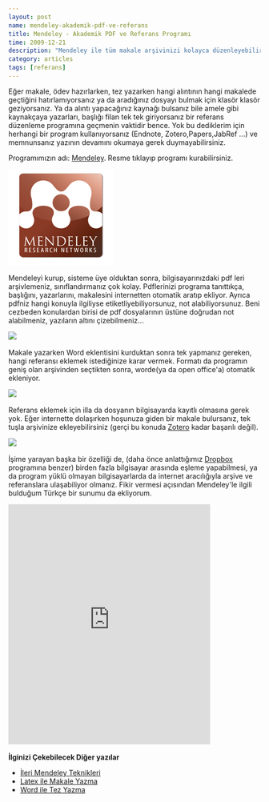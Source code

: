 ```yaml
---
layout: post
name: mendeley-akademik-pdf-ve-referans
title: Mendeley - Akademik PDF ve Referans Programı
time: 2009-12-21
description: "Mendeley ile tüm makale arşivinizi kolayca düzenleyebilirsiniz."
category: articles
tags: [referans]
---
```


Eğer makale, ödev hazırlarken, tez yazarken hangi alıntının hangi makalede geçtiğini hatırlamıyorsanız ya da aradığınız dosyayı bulmak için klasör klasör geziyorsanız. Ya da alıntı yapacağınız kaynağı bulsanız bile amele gibi kaynakçaya yazarları, başlığı filan tek tek giriyorsanız bir referans düzenleme programına geçmenin vaktidir bence. Yok bu dediklerim için herhangi bir program kullanıyorsanız (Endnote, Zotero,Papers,JabRef ...) ve memnunsanız yazının devamını okumaya gerek duymayabilirsiniz.

Programımızın adı: [Mendeley](https://www.mendeley.com). Resme tıklayıp programı kurabilirsiniz.

[![](/images/Mendeley.png)](https://www.mendeley.com/get-mendeley/)

Mendeleyi kurup, sisteme üye olduktan sonra, bilgisayarınızdaki pdf leri arşivlemeniz, sınıflandırmanız çok kolay. Pdflerinizi programa tanıttıkça, başlığını, yazarlarını, makalesini internetten otomatik aratıp ekliyor. Ayrıca pdfniz hangi konuyla ilgiliyse etiketliyebiliyorsunuz, not alabiliyorsunuz.
Beni cezbeden konulardan birisi de pdf dosyalarının üstüne doğrudan not alabilmeniz, yazıların altını çizebilmeniz...

[![](http://www.mendeley.com/graphics/commonnew/annotate-pdfs_17962.jpg)](http://www.mendeley.com/graphics/commonnew/annotate-pdfs_17962.jpg)

Makale yazarken Word eklentisini kurduktan sonra tek yapmanız gereken, hangi referansı eklemek istediğinize karar vermek. Formatı da programın geniş olan arşivinden seçtikten sonra, worde(ya da open office'a) otomatik ekleniyor.

[![](http://www.mendeley.com/graphics/commonnew/create-bibliographies_17962.jpg)](http://www.mendeley.com/graphics/commonnew/create-bibliographies_17962.jpg)

Referans eklemek için illa da dosyanın bilgisayarda kayıtlı olmasına gerek yok. Eğer internette dolaşırken hoşunuza giden bir makale bulursanız, tek tuşla arşivinize ekleyebilirsiniz (gerçi bu konuda [Zotero](https://www.zotero.org/) kadar başarılı değil).

[![](http://www.mendeley.com/graphics/commonnew/gather-papers-from-everywhere_15804.jpg)](http://www.mendeley.com/graphics/commonnew/gather-papers-from-everywhere_15804.jpg)

İşime yarayan başka bir özelliği de, (daha önce anlattığımız [Dropbox](https://db.tt/lUZBSYw7) programına benzer) birden fazla bilgisayar arasında eşleme yapabilmesi, ya da program yüklü olmayan bilgisayarlarda da internet aracılığıyla arşive ve referanslara ulaşabiliyor olmanız.
Fikir vermesi açısından Mendeley'le ilgili bulduğum Türkçe bir sunumu da ekliyorum.

<iframe class="scribd_iframe_embed" src="http://www.scribd.com/embeds/62446587/content?start_page=1&view_mode=slideshow&access_key=key-1mzy45dub6z6ud8nvk2e" data-auto-height="true" data-aspect-ratio="1.2938689217759" scrolling="no" id="doc_5928" width="80%" height="480" frameborder="0"></iframe><script type="text/javascript">(function() { var scribd = document.createElement("script"); scribd.type = "text/javascript"; scribd.async = true; scribd.src = "http://www.scribd.com/javascripts/embed_code/inject.js"; var s = document.getElementsByTagName("script")[0]; s.parentNode.insertBefore(scribd, s); })();</script><br />

**İlginizi Çekebilecek Diğer yazılar**

-   [İleri Mendeley Teknikleri](http://asuyatuyolar.org/2011/02/ileri-mendeley-teknikleri-1.html)
-   [Latex ile Makale Yazma](http://asuyatuyolar.org/2011/04/latexle-makale-yazma.html)
-   [Word ile Tez Yazma](http://asuyatuyolar.org/2010/09/microsoft-word-ile-tez-yazma.html)
